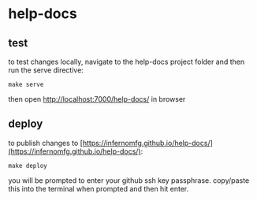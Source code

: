 # help-docs

## test
to test changes locally, navigate to the help-docs project folder and then run the serve directive:

```
make serve
```
then open [http://localhost:7000/help-docs/](http://localhost:7000/help-docs/) in browser  

## deploy
to publish changes to [https://infernomfg.github.io/help-docs/](https://infernomfg.github.io/help-docs/):
```
make deploy
```
you will be prompted to enter your github ssh key passphrase.  copy/paste this into the terminal when prompted and then hit enter.

